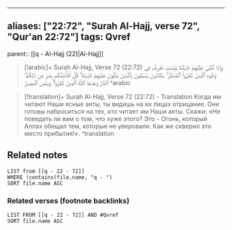 
---
aliases: ["22:72", "Surah Al-Hajj, verse 72", "Qur'an 22:72"]
tags: Qvref
---

parent:: [[q - Al-Hajj (22)|Al-Hajj]]

> [!arabic]+ Surah Al-Hajj, Verse 72 (22:72)
> <span class="quran-arabic">وَإِذَا تُتْلَىٰ عَلَيْهِمْ ءَايَـٰتُنَا بَيِّنَـٰتٍ تَعْرِفُ فِى وُجُوهِ ٱلَّذِينَ كَفَرُوا۟ ٱلْمُنكَرَ ۖ يَكَادُونَ يَسْطُونَ بِٱلَّذِينَ يَتْلُونَ عَلَيْهِمْ ءَايَـٰتِنَا ۗ قُلْ أَفَأُنَبِّئُكُم بِشَرٍّ مِّن ذَٰلِكُمُ ۗ ٱلنَّارُ وَعَدَهَا ٱللَّهُ ٱلَّذِينَ كَفَرُوا۟ ۖ وَبِئْسَ ٱلْمَصِيرُ</span>
^arabic

> [!translation]+ Surah Al-Hajj, Verse 72 (22:72) - Translation
> Когда им читают Наши ясные аяты, ты видишь на их лицах отрицание. Они готовы наброситься на тех, кто читает им Наши аяты. Скажи: «Не поведать ли вам о том, что хуже этого? Это - Огонь, который Аллах обещал тем, которые не уверовали. Как же скверно это место прибытия!».
^translation



## Related notes
```dataview
LIST from [[q - 22 - 72]]
WHERE !contains(file.name, "q - ")
SORT file.name ASC
```

### Related verses (footnote backlinks)
```dataview
LIST FROM [[q - 22 - 72]] AND #Qvref
SORT file.name ASC
```

